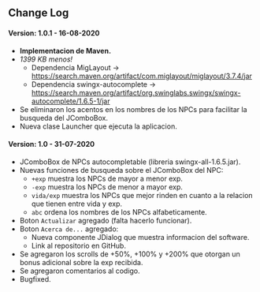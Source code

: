 ## Change Log

#### Version: 1.0.1 - 16-08-2020

- **Implementacion de Maven.**
- *1399 KB menos!*
  - Dependencia MigLayout -> https://search.maven.org/artifact/com.miglayout/miglayout/3.7.4/jar
  - Dependencia swingx-autocomplete -> https://search.maven.org/artifact/org.swinglabs.swingx/swingx-autocomplete/1.6.5-1/jar
- Se eliminaron los acentos en los nombres de los NPCs para facilitar la busqueda del JComboBox.
- Nueva clase Launcher que ejecuta la aplicacion.
  
#### Version: 1.0 - 31-07-2020 

- JComboBox de NPCs autocompletable (libreria swingx-all-1.6.5.jar).
- Nuevas funciones de busqueda sobre el JComboBox del NPC:
  - `+exp` muestra los NPCs de mayor a menor exp.
  - `-exp` muestra los NPCs de menor a mayor exp.
  - `vida/exp` muestra los NPCs que mejor rinden en cuanto a la relacion que tienen entre vida y exp.
  - `abc` ordena los nombres de los NPCs alfabeticamente.
- Boton `Actualizar` agregado (falta hacerlo funcionar).
- Boton `Acerca de...` agregado:
  - Nueva componente JDialog que muestra informacion del software.
  - Link al repositorio en GitHub.
- Se agregaron los scrolls de +50%, +100% y +200% que otorgan un bonus adicional sobre la exp recibida.
- Se agregaron comentarios al codigo.
- Bugfixed.

